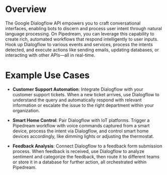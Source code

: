 # Overview

The Google Dialogflow API empowers you to craft conversational interfaces, enabling bots to discern and process user intent through natural language processing. On Pipedream, you can leverage this capability to create rich, automated workflows that respond intelligently to user inputs. Hook up Dialogflow to various events and services, process the intents detected, and execute actions like sending emails, updating databases, or interacting with other APIs—all in real-time.

# Example Use Cases

- **Customer Support Automation**: Integrate Dialogflow with your customer support tickets. When a new ticket arrives, use Dialogflow to understand the query and automatically respond with relevant information or escalate the issue to the right department within your organization.

- **Smart Home Control**: Pair Dialogflow with IoT platforms. Trigger a Pipedream workflow with voice commands captured from a smart device, process the intent via Dialogflow, and control smart home devices accordingly, like dimming lights or adjusting the thermostat.

- **Feedback Analysis**: Connect Dialogflow to a feedback form submission process. When feedback is received, use Dialogflow to analyze sentiment and categorize the feedback, then route it to different teams or store it in a database for further action, all orchestrated within Pipedream.

